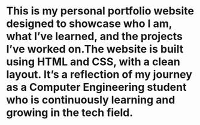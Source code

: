 # This is my personal portfolio website designed to showcase who I am, what I’ve learned, and the projects I’ve worked on.The website is built using HTML and CSS, with a clean  layout. It’s a reflection of my journey as a Computer Engineering student who is continuously learning and growing in the tech field.